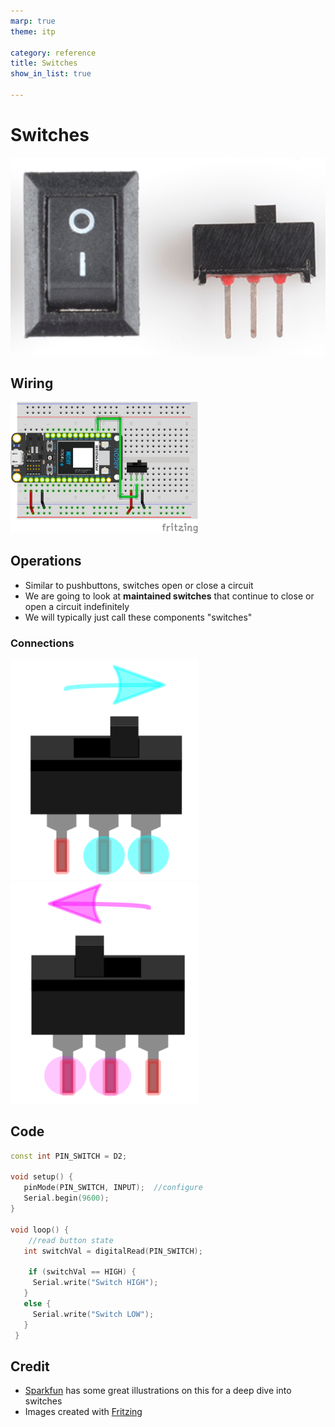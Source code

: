```yaml
---
marp: true
theme: itp

category: reference
title: Switches
show_in_list: true

---
```


<!-- headingDivider: 2 -->

# Switches

<img src="switches.assets/image-20200710132427002.png" alt="image-20200710132427002" style="width:600px;" />

## Wiring

<img src="switches.assets/switch_bb.png" alt="image-20200711010114011" style="width:300px;" />

## Operations

* Similar to pushbuttons, switches open or close a circuit
* We are going to look at **maintained switches** that continue to close or open a circuit indefinitely
* We will typically just call these components "switches"



### Connections

<img src="switches.assets/image-20200711010114011.png" alt="image-20200711010114011" style="width:300px;" />

<img src="switches.assets/image-20200711010308308.png" alt="image-20200711010308308" style="width:300px;" />

## Code

```c++
const int PIN_SWITCH = D2;

void setup() {
   pinMode(PIN_SWITCH, INPUT);  //configure
   Serial.begin(9600);
}

void loop() {
	//read button state
   int switchVal = digitalRead(PIN_SWITCH); 
   
    if (switchVal == HIGH) {
     Serial.write("Switch HIGH");
   }
   else {
     Serial.write("Switch LOW");
   }
 }
```



## Credit

- [Sparkfun](https://learn.sparkfun.com/tutorials/switch-basics/all) has some great illustrations on this for a deep dive into switches
- Images created with [Fritzing](https://fritzing.org/home/)

